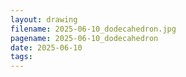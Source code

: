 ```yaml
---
layout: drawing
filename: 2025-06-10_dodecahedron.jpg
pagename: 2025-06-10_dodecahedron
date: 2025-06-10
tags:
---
```

